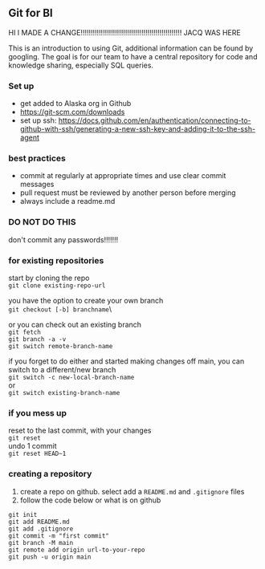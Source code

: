 ## Git for BI


HI I MADE A CHANGE!!!!!!!!!!!!!!!!!!!!!!!!!!!!!!!!!!!!!!!!!!!!!!!!!!
JACQ WAS HERE

This is an introduction to using Git, additional information can be found by googling.
The goal is for our team to have a central repository for code and knowledge sharing, especially SQL queries. 

### Set up
- get added to Alaska org in Github
- https://git-scm.com/downloads
- set up ssh: https://docs.github.com/en/authentication/connecting-to-github-with-ssh/generating-a-new-ssh-key-and-adding-it-to-the-ssh-agent


### best practices
- commit at regularly at appropriate times and use clear commit messages
- pull request must be reviewed by another person before merging
- always include a readme.md

### DO NOT DO THIS
don't commit any passwords!!!!!!!

### for existing repositories
start by cloning the repo\
`git clone existing-repo-url`

you have the option to create your own branch\
`git checkout [-b] branchname`\

or you can check out an existing branch\
`git fetch`\
`git branch -a -v`\
`git switch remote-branch-name`

if you forget to do either and started making changes off main, you can switch to a different/new branch\
`git switch -c new-local-branch-name`\
or\
`git switch existing-branch-name`

### if you mess up
reset to the last commit, with your changes\
`git reset`\
undo 1 commit\
`git reset HEAD~1`

### creating a repository
1. create a repo on github. select add a `README.md` and `.gitignore` files
2. follow the code below or what is on github

``` 
git init
git add README.md
git add .gitignore
git commit -m "first commit"
git branch -M main
git remote add origin url-to-your-repo
git push -u origin main
```
